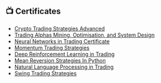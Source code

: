 <h1> <br/><a href="https://github.com/alvarojavier123"></a> <a href="https://github.com/alvarojavier123"></a>
<h2>📺 Certificates </h2>

- [Crypto Trading Strategies Advanced](https://www.linkedin.com/in/alvaro-molina-825439177/details/education/1747415750171/single-media-viewer/?profileId=ACoAACnjlF0BlB7t9JcDhiB7dlbVeOa76ojb5PA)
- [Trading Alphas Mining, Optimisation, and System Design](https://www.linkedin.com/in/alvaro-molina-825439177/details/education/1747414992067/single-media-viewer/?profileId=ACoAACnjlF0BlB7t9JcDhiB7dlbVeOa76ojb5PA)
- [Neural Networks in Trading Certificate](https://www.linkedin.com/in/alvaro-molina-825439177/details/education/1747415057319/single-media-viewer/?profileId=ACoAACnjlF0BlB7t9JcDhiB7dlbVeOa76ojb5PA)
- [Momentum Trading Strategies](https://www.linkedin.com/in/alvaro-molina-825439177/details/education/1747419418302/single-media-viewer/?profileId=ACoAACnjlF0BlB7t9JcDhiB7dlbVeOa76ojb5PA)
- [Deep Reinforcement Learning in Trading](https://www.linkedin.com/in/alvaro-molina-825439177/details/education/1747422532560/single-media-viewer/?profileId=ACoAACnjlF0BlB7t9JcDhiB7dlbVeOa76ojb5PA)
- [Mean Reversion Strategies In Python](https://www.linkedin.com/in/alvaro-molina-825439177/details/education/1747428311973/single-media-viewer/?profileId=ACoAACnjlF0BlB7t9JcDhiB7dlbVeOa76ojb5PA)
- [Natural Language Processing in Trading](https://www.linkedin.com/in/alvaro-molina-825439177/details/education/1747424634857/single-media-viewer/?profileId=ACoAACnjlF0BlB7t9JcDhiB7dlbVeOa76ojb5PA)
- [Swing Trading Strategies](https://www.linkedin.com/in/alvaro-molina-825439177/details/education/1747426818171/single-media-viewer/?profileId=ACoAACnjlF0BlB7t9JcDhiB7dlbVeOa76ojb5PA)
